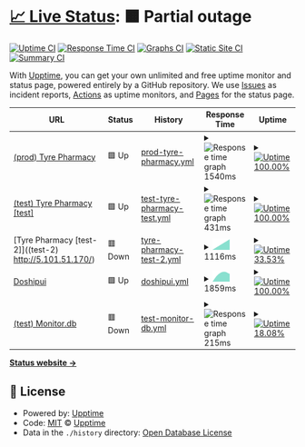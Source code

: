 # [📈 Live Status](https://tyrepharm.github.io/upptime): <!--live status--> **🟧 Partial outage**

[![Uptime CI](https://github.com/koj-co/upptime/workflows/Uptime%20CI/badge.svg)](https://github.com/koj-co/upptime/actions?query=workflow%3A%22Uptime+CI%22)
[![Response Time CI](https://github.com/koj-co/upptime/workflows/Response%20Time%20CI/badge.svg)](https://github.com/koj-co/upptime/actions?query=workflow%3A%22Response+Time+CI%22)
[![Graphs CI](https://github.com/koj-co/upptime/workflows/Graphs%20CI/badge.svg)](https://github.com/koj-co/upptime/actions?query=workflow%3A%22Graphs+CI%22)
[![Static Site CI](https://github.com/koj-co/upptime/workflows/Static%20Site%20CI/badge.svg)](https://github.com/koj-co/upptime/actions?query=workflow%3A%22Static+Site+CI%22)
[![Summary CI](https://github.com/koj-co/upptime/workflows/Summary%20CI/badge.svg)](https://github.com/koj-co/upptime/actions?query=workflow%3A%22Summary+CI%22)

With [Upptime](https://upptime.js.org), you can get your own unlimited and free uptime monitor and status page, powered entirely by a GitHub repository. We use [Issues](https://github.com/upptime/upptime/issues) as incident reports, [Actions](https://github.com/upptime/upptime/actions) as uptime monitors, and [Pages](https://upptime.github.io/upptime) for the status page.

<!--start: status pages-->
<!-- This summary is generated by Upptime (https://github.com/upptime/upptime) -->
<!-- Do not edit this manually, your changes will be overwritten -->
<!-- prettier-ignore -->
| URL | Status | History | Response Time | Uptime |
| --- | ------ | ------- | ------------- | ------ |
| [(prod) Tyre Pharmacy](https://tyrepharm.ru/) | 🟩 Up | [prod-tyre-pharmacy.yml](https://github.com/tyrepharm/upptime/commits/master/history/prod-tyre-pharmacy.yml) | <details><summary><img alt="Response time graph" src="./graphs/prod-tyre-pharmacy.png" height="20"> 1540ms</summary><br><a href="https://tyrepharm.github.io/upptime/history/prod-tyre-pharmacy"><img alt="Response time 1540" src="https://img.shields.io/endpoint?url=https%3A%2F%2Fraw.githubusercontent.com%2Ftyrepharm%2Fupptime%2Fmaster%2Fapi%2Fprod-tyre-pharmacy%2Fresponse-time.json"></a><br><a href="https://tyrepharm.github.io/upptime/history/prod-tyre-pharmacy"><img alt="24-hour response time 1540" src="https://img.shields.io/endpoint?url=https%3A%2F%2Fraw.githubusercontent.com%2Ftyrepharm%2Fupptime%2Fmaster%2Fapi%2Fprod-tyre-pharmacy%2Fresponse-time-day.json"></a><br><a href="https://tyrepharm.github.io/upptime/history/prod-tyre-pharmacy"><img alt="7-day response time 1540" src="https://img.shields.io/endpoint?url=https%3A%2F%2Fraw.githubusercontent.com%2Ftyrepharm%2Fupptime%2Fmaster%2Fapi%2Fprod-tyre-pharmacy%2Fresponse-time-week.json"></a><br><a href="https://tyrepharm.github.io/upptime/history/prod-tyre-pharmacy"><img alt="30-day response time 1540" src="https://img.shields.io/endpoint?url=https%3A%2F%2Fraw.githubusercontent.com%2Ftyrepharm%2Fupptime%2Fmaster%2Fapi%2Fprod-tyre-pharmacy%2Fresponse-time-month.json"></a><br><a href="https://tyrepharm.github.io/upptime/history/prod-tyre-pharmacy"><img alt="1-year response time 1540" src="https://img.shields.io/endpoint?url=https%3A%2F%2Fraw.githubusercontent.com%2Ftyrepharm%2Fupptime%2Fmaster%2Fapi%2Fprod-tyre-pharmacy%2Fresponse-time-year.json"></a></details> | <details><summary><a href="https://tyrepharm.github.io/upptime/history/prod-tyre-pharmacy"><img alt="Uptime 100.00%" src="https://img.shields.io/endpoint?url=https%3A%2F%2Fraw.githubusercontent.com%2Ftyrepharm%2Fupptime%2Fmaster%2Fapi%2Fprod-tyre-pharmacy%2Fuptime.json"></a></summary><a href="https://tyrepharm.github.io/upptime/history/prod-tyre-pharmacy"><img alt="24-hour uptime 100.00%" src="https://img.shields.io/endpoint?url=https%3A%2F%2Fraw.githubusercontent.com%2Ftyrepharm%2Fupptime%2Fmaster%2Fapi%2Fprod-tyre-pharmacy%2Fuptime-day.json"></a><br><a href="https://tyrepharm.github.io/upptime/history/prod-tyre-pharmacy"><img alt="7-day uptime 100.00%" src="https://img.shields.io/endpoint?url=https%3A%2F%2Fraw.githubusercontent.com%2Ftyrepharm%2Fupptime%2Fmaster%2Fapi%2Fprod-tyre-pharmacy%2Fuptime-week.json"></a><br><a href="https://tyrepharm.github.io/upptime/history/prod-tyre-pharmacy"><img alt="30-day uptime 100.00%" src="https://img.shields.io/endpoint?url=https%3A%2F%2Fraw.githubusercontent.com%2Ftyrepharm%2Fupptime%2Fmaster%2Fapi%2Fprod-tyre-pharmacy%2Fuptime-month.json"></a><br><a href="https://tyrepharm.github.io/upptime/history/prod-tyre-pharmacy"><img alt="1-year uptime 100.00%" src="https://img.shields.io/endpoint?url=https%3A%2F%2Fraw.githubusercontent.com%2Ftyrepharm%2Fupptime%2Fmaster%2Fapi%2Fprod-tyre-pharmacy%2Fuptime-year.json"></a></details>
| [(test) Tyre Pharmacy [test]](http://95.213.204.159/) | 🟩 Up | [test-tyre-pharmacy-test.yml](https://github.com/tyrepharm/upptime/commits/master/history/test-tyre-pharmacy-test.yml) | <details><summary><img alt="Response time graph" src="./graphs/test-tyre-pharmacy-test.png" height="20"> 431ms</summary><br><a href="https://tyrepharm.github.io/upptime/history/test-tyre-pharmacy-test"><img alt="Response time 431" src="https://img.shields.io/endpoint?url=https%3A%2F%2Fraw.githubusercontent.com%2Ftyrepharm%2Fupptime%2Fmaster%2Fapi%2Ftest-tyre-pharmacy-test%2Fresponse-time.json"></a><br><a href="https://tyrepharm.github.io/upptime/history/test-tyre-pharmacy-test"><img alt="24-hour response time 431" src="https://img.shields.io/endpoint?url=https%3A%2F%2Fraw.githubusercontent.com%2Ftyrepharm%2Fupptime%2Fmaster%2Fapi%2Ftest-tyre-pharmacy-test%2Fresponse-time-day.json"></a><br><a href="https://tyrepharm.github.io/upptime/history/test-tyre-pharmacy-test"><img alt="7-day response time 431" src="https://img.shields.io/endpoint?url=https%3A%2F%2Fraw.githubusercontent.com%2Ftyrepharm%2Fupptime%2Fmaster%2Fapi%2Ftest-tyre-pharmacy-test%2Fresponse-time-week.json"></a><br><a href="https://tyrepharm.github.io/upptime/history/test-tyre-pharmacy-test"><img alt="30-day response time 431" src="https://img.shields.io/endpoint?url=https%3A%2F%2Fraw.githubusercontent.com%2Ftyrepharm%2Fupptime%2Fmaster%2Fapi%2Ftest-tyre-pharmacy-test%2Fresponse-time-month.json"></a><br><a href="https://tyrepharm.github.io/upptime/history/test-tyre-pharmacy-test"><img alt="1-year response time 431" src="https://img.shields.io/endpoint?url=https%3A%2F%2Fraw.githubusercontent.com%2Ftyrepharm%2Fupptime%2Fmaster%2Fapi%2Ftest-tyre-pharmacy-test%2Fresponse-time-year.json"></a></details> | <details><summary><a href="https://tyrepharm.github.io/upptime/history/test-tyre-pharmacy-test"><img alt="Uptime 100.00%" src="https://img.shields.io/endpoint?url=https%3A%2F%2Fraw.githubusercontent.com%2Ftyrepharm%2Fupptime%2Fmaster%2Fapi%2Ftest-tyre-pharmacy-test%2Fuptime.json"></a></summary><a href="https://tyrepharm.github.io/upptime/history/test-tyre-pharmacy-test"><img alt="24-hour uptime 100.00%" src="https://img.shields.io/endpoint?url=https%3A%2F%2Fraw.githubusercontent.com%2Ftyrepharm%2Fupptime%2Fmaster%2Fapi%2Ftest-tyre-pharmacy-test%2Fuptime-day.json"></a><br><a href="https://tyrepharm.github.io/upptime/history/test-tyre-pharmacy-test"><img alt="7-day uptime 100.00%" src="https://img.shields.io/endpoint?url=https%3A%2F%2Fraw.githubusercontent.com%2Ftyrepharm%2Fupptime%2Fmaster%2Fapi%2Ftest-tyre-pharmacy-test%2Fuptime-week.json"></a><br><a href="https://tyrepharm.github.io/upptime/history/test-tyre-pharmacy-test"><img alt="30-day uptime 100.00%" src="https://img.shields.io/endpoint?url=https%3A%2F%2Fraw.githubusercontent.com%2Ftyrepharm%2Fupptime%2Fmaster%2Fapi%2Ftest-tyre-pharmacy-test%2Fuptime-month.json"></a><br><a href="https://tyrepharm.github.io/upptime/history/test-tyre-pharmacy-test"><img alt="1-year uptime 100.00%" src="https://img.shields.io/endpoint?url=https%3A%2F%2Fraw.githubusercontent.com%2Ftyrepharm%2Fupptime%2Fmaster%2Fapi%2Ftest-tyre-pharmacy-test%2Fuptime-year.json"></a></details>
| [Tyre Pharmacy [test-2]]((test-2) http://5.101.51.170/) | 🟥 Down | [tyre-pharmacy-test-2.yml](https://github.com/tyrepharm/upptime/commits/master/history/tyre-pharmacy-test-2.yml) | <details><summary><img alt="Response time graph" src="./graphs/tyre-pharmacy-test-2.png" height="20"> 1116ms</summary><br><a href="https://tyrepharm.github.io/upptime/history/tyre-pharmacy-test-2"><img alt="Response time 1116" src="https://img.shields.io/endpoint?url=https%3A%2F%2Fraw.githubusercontent.com%2Ftyrepharm%2Fupptime%2Fmaster%2Fapi%2Ftyre-pharmacy-test-2%2Fresponse-time.json"></a><br><a href="https://tyrepharm.github.io/upptime/history/tyre-pharmacy-test-2"><img alt="24-hour response time 1262" src="https://img.shields.io/endpoint?url=https%3A%2F%2Fraw.githubusercontent.com%2Ftyrepharm%2Fupptime%2Fmaster%2Fapi%2Ftyre-pharmacy-test-2%2Fresponse-time-day.json"></a><br><a href="https://tyrepharm.github.io/upptime/history/tyre-pharmacy-test-2"><img alt="7-day response time 1116" src="https://img.shields.io/endpoint?url=https%3A%2F%2Fraw.githubusercontent.com%2Ftyrepharm%2Fupptime%2Fmaster%2Fapi%2Ftyre-pharmacy-test-2%2Fresponse-time-week.json"></a><br><a href="https://tyrepharm.github.io/upptime/history/tyre-pharmacy-test-2"><img alt="30-day response time 1116" src="https://img.shields.io/endpoint?url=https%3A%2F%2Fraw.githubusercontent.com%2Ftyrepharm%2Fupptime%2Fmaster%2Fapi%2Ftyre-pharmacy-test-2%2Fresponse-time-month.json"></a><br><a href="https://tyrepharm.github.io/upptime/history/tyre-pharmacy-test-2"><img alt="1-year response time 1116" src="https://img.shields.io/endpoint?url=https%3A%2F%2Fraw.githubusercontent.com%2Ftyrepharm%2Fupptime%2Fmaster%2Fapi%2Ftyre-pharmacy-test-2%2Fresponse-time-year.json"></a></details> | <details><summary><a href="https://tyrepharm.github.io/upptime/history/tyre-pharmacy-test-2"><img alt="Uptime 33.53%" src="https://img.shields.io/endpoint?url=https%3A%2F%2Fraw.githubusercontent.com%2Ftyrepharm%2Fupptime%2Fmaster%2Fapi%2Ftyre-pharmacy-test-2%2Fuptime.json"></a></summary><a href="https://tyrepharm.github.io/upptime/history/tyre-pharmacy-test-2"><img alt="24-hour uptime 53.45%" src="https://img.shields.io/endpoint?url=https%3A%2F%2Fraw.githubusercontent.com%2Ftyrepharm%2Fupptime%2Fmaster%2Fapi%2Ftyre-pharmacy-test-2%2Fuptime-day.json"></a><br><a href="https://tyrepharm.github.io/upptime/history/tyre-pharmacy-test-2"><img alt="7-day uptime 33.53%" src="https://img.shields.io/endpoint?url=https%3A%2F%2Fraw.githubusercontent.com%2Ftyrepharm%2Fupptime%2Fmaster%2Fapi%2Ftyre-pharmacy-test-2%2Fuptime-week.json"></a><br><a href="https://tyrepharm.github.io/upptime/history/tyre-pharmacy-test-2"><img alt="30-day uptime 33.53%" src="https://img.shields.io/endpoint?url=https%3A%2F%2Fraw.githubusercontent.com%2Ftyrepharm%2Fupptime%2Fmaster%2Fapi%2Ftyre-pharmacy-test-2%2Fuptime-month.json"></a><br><a href="https://tyrepharm.github.io/upptime/history/tyre-pharmacy-test-2"><img alt="1-year uptime 33.53%" src="https://img.shields.io/endpoint?url=https%3A%2F%2Fraw.githubusercontent.com%2Ftyrepharm%2Fupptime%2Fmaster%2Fapi%2Ftyre-pharmacy-test-2%2Fuptime-year.json"></a></details>
| [Doshipui](https://xn--d1aidsgy6a.xn--p1ai/) | 🟩 Up | [doshipui.yml](https://github.com/tyrepharm/upptime/commits/master/history/doshipui.yml) | <details><summary><img alt="Response time graph" src="./graphs/doshipui.png" height="20"> 1859ms</summary><br><a href="https://tyrepharm.github.io/upptime/history/doshipui"><img alt="Response time 1859" src="https://img.shields.io/endpoint?url=https%3A%2F%2Fraw.githubusercontent.com%2Ftyrepharm%2Fupptime%2Fmaster%2Fapi%2Fdoshipui%2Fresponse-time.json"></a><br><a href="https://tyrepharm.github.io/upptime/history/doshipui"><img alt="24-hour response time 1951" src="https://img.shields.io/endpoint?url=https%3A%2F%2Fraw.githubusercontent.com%2Ftyrepharm%2Fupptime%2Fmaster%2Fapi%2Fdoshipui%2Fresponse-time-day.json"></a><br><a href="https://tyrepharm.github.io/upptime/history/doshipui"><img alt="7-day response time 1859" src="https://img.shields.io/endpoint?url=https%3A%2F%2Fraw.githubusercontent.com%2Ftyrepharm%2Fupptime%2Fmaster%2Fapi%2Fdoshipui%2Fresponse-time-week.json"></a><br><a href="https://tyrepharm.github.io/upptime/history/doshipui"><img alt="30-day response time 1859" src="https://img.shields.io/endpoint?url=https%3A%2F%2Fraw.githubusercontent.com%2Ftyrepharm%2Fupptime%2Fmaster%2Fapi%2Fdoshipui%2Fresponse-time-month.json"></a><br><a href="https://tyrepharm.github.io/upptime/history/doshipui"><img alt="1-year response time 1859" src="https://img.shields.io/endpoint?url=https%3A%2F%2Fraw.githubusercontent.com%2Ftyrepharm%2Fupptime%2Fmaster%2Fapi%2Fdoshipui%2Fresponse-time-year.json"></a></details> | <details><summary><a href="https://tyrepharm.github.io/upptime/history/doshipui"><img alt="Uptime 100.00%" src="https://img.shields.io/endpoint?url=https%3A%2F%2Fraw.githubusercontent.com%2Ftyrepharm%2Fupptime%2Fmaster%2Fapi%2Fdoshipui%2Fuptime.json"></a></summary><a href="https://tyrepharm.github.io/upptime/history/doshipui"><img alt="24-hour uptime 100.00%" src="https://img.shields.io/endpoint?url=https%3A%2F%2Fraw.githubusercontent.com%2Ftyrepharm%2Fupptime%2Fmaster%2Fapi%2Fdoshipui%2Fuptime-day.json"></a><br><a href="https://tyrepharm.github.io/upptime/history/doshipui"><img alt="7-day uptime 100.00%" src="https://img.shields.io/endpoint?url=https%3A%2F%2Fraw.githubusercontent.com%2Ftyrepharm%2Fupptime%2Fmaster%2Fapi%2Fdoshipui%2Fuptime-week.json"></a><br><a href="https://tyrepharm.github.io/upptime/history/doshipui"><img alt="30-day uptime 100.00%" src="https://img.shields.io/endpoint?url=https%3A%2F%2Fraw.githubusercontent.com%2Ftyrepharm%2Fupptime%2Fmaster%2Fapi%2Fdoshipui%2Fuptime-month.json"></a><br><a href="https://tyrepharm.github.io/upptime/history/doshipui"><img alt="1-year uptime 100.00%" src="https://img.shields.io/endpoint?url=https%3A%2F%2Fraw.githubusercontent.com%2Ftyrepharm%2Fupptime%2Fmaster%2Fapi%2Fdoshipui%2Fuptime-year.json"></a></details>
| [(test) Monitor.db](http://95.213.204.159/local/api/Monitor/db) | 🟥 Down | [test-monitor-db.yml](https://github.com/tyrepharm/upptime/commits/master/history/test-monitor-db.yml) | <details><summary><img alt="Response time graph" src="./graphs/test-monitor-db.png" height="20"> 215ms</summary><br><a href="https://tyrepharm.github.io/upptime/history/test-monitor-db"><img alt="Response time 215" src="https://img.shields.io/endpoint?url=https%3A%2F%2Fraw.githubusercontent.com%2Ftyrepharm%2Fupptime%2Fmaster%2Fapi%2Ftest-monitor-db%2Fresponse-time.json"></a><br><a href="https://tyrepharm.github.io/upptime/history/test-monitor-db"><img alt="24-hour response time 215" src="https://img.shields.io/endpoint?url=https%3A%2F%2Fraw.githubusercontent.com%2Ftyrepharm%2Fupptime%2Fmaster%2Fapi%2Ftest-monitor-db%2Fresponse-time-day.json"></a><br><a href="https://tyrepharm.github.io/upptime/history/test-monitor-db"><img alt="7-day response time 215" src="https://img.shields.io/endpoint?url=https%3A%2F%2Fraw.githubusercontent.com%2Ftyrepharm%2Fupptime%2Fmaster%2Fapi%2Ftest-monitor-db%2Fresponse-time-week.json"></a><br><a href="https://tyrepharm.github.io/upptime/history/test-monitor-db"><img alt="30-day response time 215" src="https://img.shields.io/endpoint?url=https%3A%2F%2Fraw.githubusercontent.com%2Ftyrepharm%2Fupptime%2Fmaster%2Fapi%2Ftest-monitor-db%2Fresponse-time-month.json"></a><br><a href="https://tyrepharm.github.io/upptime/history/test-monitor-db"><img alt="1-year response time 215" src="https://img.shields.io/endpoint?url=https%3A%2F%2Fraw.githubusercontent.com%2Ftyrepharm%2Fupptime%2Fmaster%2Fapi%2Ftest-monitor-db%2Fresponse-time-year.json"></a></details> | <details><summary><a href="https://tyrepharm.github.io/upptime/history/test-monitor-db"><img alt="Uptime 18.08%" src="https://img.shields.io/endpoint?url=https%3A%2F%2Fraw.githubusercontent.com%2Ftyrepharm%2Fupptime%2Fmaster%2Fapi%2Ftest-monitor-db%2Fuptime.json"></a></summary><a href="https://tyrepharm.github.io/upptime/history/test-monitor-db"><img alt="24-hour uptime 18.08%" src="https://img.shields.io/endpoint?url=https%3A%2F%2Fraw.githubusercontent.com%2Ftyrepharm%2Fupptime%2Fmaster%2Fapi%2Ftest-monitor-db%2Fuptime-day.json"></a><br><a href="https://tyrepharm.github.io/upptime/history/test-monitor-db"><img alt="7-day uptime 18.08%" src="https://img.shields.io/endpoint?url=https%3A%2F%2Fraw.githubusercontent.com%2Ftyrepharm%2Fupptime%2Fmaster%2Fapi%2Ftest-monitor-db%2Fuptime-week.json"></a><br><a href="https://tyrepharm.github.io/upptime/history/test-monitor-db"><img alt="30-day uptime 18.08%" src="https://img.shields.io/endpoint?url=https%3A%2F%2Fraw.githubusercontent.com%2Ftyrepharm%2Fupptime%2Fmaster%2Fapi%2Ftest-monitor-db%2Fuptime-month.json"></a><br><a href="https://tyrepharm.github.io/upptime/history/test-monitor-db"><img alt="1-year uptime 18.08%" src="https://img.shields.io/endpoint?url=https%3A%2F%2Fraw.githubusercontent.com%2Ftyrepharm%2Fupptime%2Fmaster%2Fapi%2Ftest-monitor-db%2Fuptime-year.json"></a></details>

<!--end: status pages-->

[**Status website →**](https://tyrepharm.github.io/upptime)

## 📄 License

- Powered by: [Upptime](https://github.com/upptime/upptime)
- Code: [MIT](./LICENSE) © [Upptime](https://upptime.js.org)
- Data in the `./history` directory: [Open Database License](https://opendatacommons.org/licenses/odbl/1-0/)
